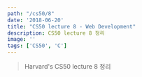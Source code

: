 ```yaml
---
path: "/cs50/8"
date: '2018-06-20'
title: "CS50 lecture 8 - Web Development"
description: CS50 lecture 8 정리
image: ''
tags: ['CS50', 'C']
---
```

> Harvard's CS50 lecture 8 정리